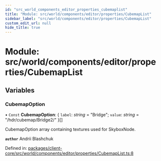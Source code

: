 ```yaml
---
id: "src_world_components_editor_properties_cubemaplist"
title: "Module: src/world/components/editor/properties/CubemapList"
sidebar_label: "src/world/components/editor/properties/CubemapList"
custom_edit_url: null
hide_title: true
---
```


# Module: src/world/components/editor/properties/CubemapList

## Variables

### CubemapOption

• `Const` **CubemapOption**: { `label`: *string* = "Bridge"; `value`: *string* = "/hdr/cubemap/Bridge2/" }[]

CubemapOption array containing textures used for SkyboxNode.

**`author`** Andrii Blashchuk

Defined in: [packages/client-core/src/world/components/editor/properties/CubemapList.ts:8](https://github.com/xr3ngine/xr3ngine/blob/7e8e151f1/packages/client-core/src/world/components/editor/properties/CubemapList.ts#L8)
